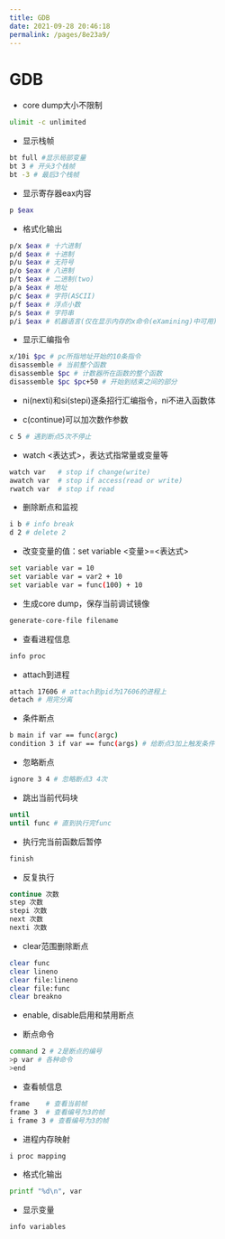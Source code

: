 ```yaml
---
title: GDB
date: 2021-09-28 20:46:18
permalink: /pages/8e23a9/
---
```


# GDB

- core dump大小不限制
```bash
ulimit -c unlimited
```

- 显示栈帧
```bash
bt full #显示局部变量
bt 3 # 开头3个栈帧
bt -3 # 最后3个栈帧
```

- 显示寄存器eax内容
```bash
p $eax
```

- 格式化输出
```bash
p/x $eax # 十六进制
p/d $eax # 十进制
p/u $eax # 无符号
p/o $eax # 八进制
p/t $eax # 二进制(two)
p/a $eax # 地址
p/c $eax # 字符(ASCII)
p/f $eax # 浮点小数
p/s $eax # 字符串
p/i $eax # 机器语言(仅在显示内存的x命令(eXamining)中可用)
```

- 显示汇编指令
```bash
x/10i $pc # pc所指地址开始的10条指令
disassemble # 当前整个函数
disassemble $pc # 计数器所在函数的整个函数
disassemble $pc $pc+50 # 开始到结束之间的部分
```

- ni(nexti)和si(stepi)逐条招行汇编指令，ni不进入函数体

- c(continue)可以加次数作参数
```bash
c 5 # 遇到断点5次不停止
```

- watch <表达式>，表达式指常量或变量等
```bash
watch var   # stop if change(write)
awatch var  # stop if access(read or write)
rwatch var  # stop if read
```

- 删除断点和监视
```bash
i b # info break
d 2 # delete 2
```

- 改变变量的值：set variable <变量>=<表达式>
```bash
set variable var = 10
set variable var = var2 + 10
set variable var = func(100) + 10
```

- 生成core dump，保存当前调试镜像
```bash
generate-core-file filename
```

- 查看进程信息
```bash
info proc
```

- attach到进程
```bash
attach 17606 # attach到pid为17606的进程上
detach # 用完分离
```

- 条件断点
```bash
b main if var == func(argc)
condition 3 if var == func(args) # 给断点3加上触发条件
```

- 忽略断点
```bash
ignore 3 4 # 忽略断点3 4次
```

- 跳出当前代码块
```bash
until
until func # 直到执行完func
```

- 执行完当前函数后暂停
```bash
finish
```

- 反复执行
```bash
continue 次数
step 次数
stepi 次数
next 次数
nexti 次数
```

- clear范围删除断点
```bash
clear func
clear lineno
clear file:lineno
clear file:func
clear breakno
```

- enable, disable启用和禁用断点

- 断点命令
```bash
command 2 # 2是断点的编号
>p var # 各种命令
>end
```

- 查看帧信息
```bash
frame    # 查看当前帧
frame 3  # 查看编号为3的帧
i frame 3 # 查看编号为3的帧
```

- 进程内存映射
```bash
i proc mapping
```

- 格式化输出
```bash
printf "%d\n", var
```

- 显示变量
```bash
info variables
```
